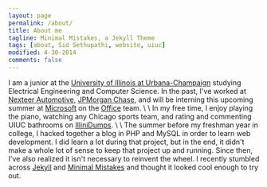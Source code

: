 ```yaml
---
layout: page
permalink: /about/
title: About me
tagline: Minimal Mistakes, a Jekyll Theme
tags: [about, Sid Sethupathi, website, uiuc]
modified: 4-30-2014
comments: false
---
```


I am a junior at the [University of Illinois at Urbana-Champaign](http://illinois.edu) studying Electrical Engineering and Computer Science. In the past, I've worked at [Nexteer Automotive](http://www.nexteer.com), [JPMorgan Chase](http://www.jpmorgan.com), and will be interning this upcoming summer at [Microsoft](http://www.microsoft.com) on the [Office](http://office.microsoft.com) team.
\\
\\
In my free time, I enjoy playing the piano, watching any Chicago sports team, and rating and commenting UIUC bathrooms on [IlliniDumps](http://illinidumps.com).
\\
\\
The summer before my freshman year in college, I hacked together a blog in PHP and MySQL in order to learn web development. I did learn a lot during that project, but in the end, it didn't make a whole lot of sense to keep that project up and running. Since then, I've also realized it isn't necessary to reinvent the wheel. I recently stumbled across [Jekyll](http://jekyllrb.com) and [Minimal Mistakes](http://mademistakes.com/articles/minimal-mistakes-jekyll-theme) and thought it looked cool enough to try out.
